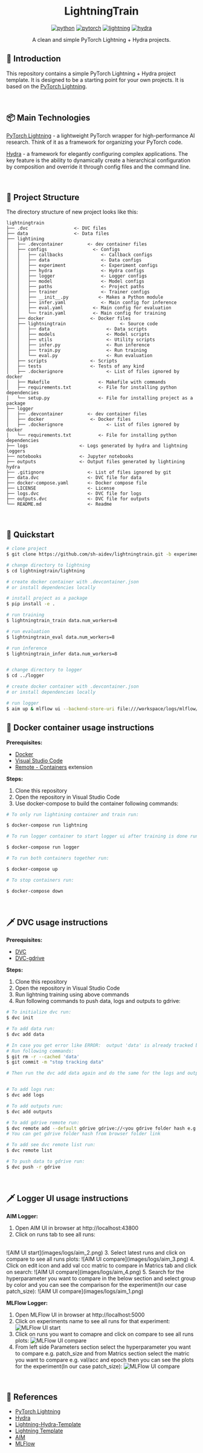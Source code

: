 <div align="center">

# LightningTrain

[![python](https://img.shields.io/badge/-Python_%7C_3.10-blue?logo=python&logoColor=white)](https://github.com/pre-commit/pre-commit)
[![pytorch](https://img.shields.io/badge/PyTorch_2.0+-ee4c2c?logo=pytorch&logoColor=white)](https://pytorch.org/get-started/locally/)
[![lightning](https://img.shields.io/badge/-Lightning_2.0+-792ee5?logo=pytorchlightning&logoColor=white)](https://pytorchlightning.ai/)
[![hydra](https://img.shields.io/badge/Config-Hydra_1.3-89b8cd)](https://hydra.cc/)

A clean and simple PyTorch Lightning + Hydra projects.

</div>

## 📌  Introduction

This repository contains a simple PyTorch Lightning + Hydra project template. It is designed to be a starting point for your own projects. It is based on the [PyTorch Lightning](https://lightning.ai/docs/pytorch/stable/).

<br>

## 📦  Main Technologies

[PyTorch Lightning](https://github.com/PyTorchLightning/pytorch-lightning) - a lightweight PyTorch wrapper for high-performance AI research. Think of it as a framework for organizing your PyTorch code.

[Hydra](https://github.com/facebookresearch/hydra) - a framework for elegantly configuring complex applications. The key feature is the ability to dynamically create a hierarchical configuration by composition and override it through config files and the command line.

<br>

## 📁  Project Structure

The directory structure of new project looks like this:

```
lightningtrain
├── .dvc                 <- DVC files
├── data                 <- Data files
├── lightining                 
│   ├── .devcontainer         <- dev container files
│   ├── configs                 <- Configs
│   │   ├── callbacks              <- Callback configs
│   │   ├── data                   <- Data configs
│   │   ├── experiment             <- Experiment configs
│   │   ├── hydra                  <- Hydra configs
│   │   ├── logger                 <- Logger configs
│   │   ├── model                  <- Model configs
│   │   ├── paths                  <- Project paths
│   │   ├── trainer                <- Trainer configs
│   │   ├── __init__.py           <- Makes a Python module
│   │   ├── infer.yaml             <- Main config for inference
│   │   ├── eval.yaml           <- Main config for evaluation
│   │   └── train.yaml          <- Main config for training
│   ├── docker                 <- Docker files
│   ├── lightningtrain                    <- Source code
│   │   ├── data                     <- Data scripts
│   │   ├── models                   <- Model scripts
│   │   ├── utils                    <- Utility scripts
│   │   ├── infer.py                 <- Run inference
│   │   ├── train.py                 <- Run training
│   │   └── eval.py                  <- Run evaluation
│   ├── scripts                <- Scripts
│   ├── tests                  <- Tests of any kind
│   ├── .dockerignore                <- List of files ignored by docker
│   ├── Makefile                  <- Makefile with commands
│   ├── requirements.txt          <- File for installing python dependencies
│   └── setup.py                  <- File for installing project as a package
├── logger
│   ├── .devcontainer         <- dev container files
│   ├── docker                 <- Docker files
│   ├── .dockerignore                <- List of files ignored by docker
│   └── requirements.txt          <- File for installing python dependencies
├── logs                   <- Logs generated by hydra and lightning loggers
├── notebooks              <- Jupyter notebooks
├── outputs                <- Output files generated by lightining hydra
├── .gitignore                <- List of files ignored by git
├── data.dvc                  <- DVC file for data
├── docker-compose.yaml       <- Docker compose file
├── LICENSE                   <- License
├── logs.dvc                  <- DVC file for logs
├── outputs.dvc               <- DVC file for outputs
└── README.md                 <- Readme
```

<br>

## 🚀  Quickstart
```bash
# clone project
$ git clone https://github.com/sh-aidev/lightningtrain.git -b experiment

# change directory to lightning
$ cd lightningtrain/lightning

# create docker container with .devcontainer.json
# or install dependencies locally

# install project as a package
$ pip install -e .

# run training
$ lightningtrain_train data.num_workers=8

# run evaluation
$ lightningtrain_eval data.num_workers=8

# run inference
$ lightningtrain_infer data.num_workers=8


# change directory to logger
$ cd ../logger

# create docker container with .devcontainer.json
# or install dependencies locally

# run logger
$ aim up & mlflow ui --backend-store-uri file:///workspace/logs/mlflow/mlruns

```

## 🔧  Docker container usage instructions
**Prerequisites:**
- [Docker](https://docs.docker.com/get-docker/)
- [Visual Studio Code](https://code.visualstudio.com/)
- [Remote - Containers](https://marketplace.visualstudio.com/items?itemName=ms-vscode-remote.remote-containers) extension

**Steps:**
1. Clone this repository
2. Open the repository in Visual Studio Code
3. Use docker-compose to build the container
following commands:
```bash
# To only run lightining container and train run:

$ docker-compose run lightning

# To run logger container to start logger ui after training is done run:

$ docker-compose run logger

# To run both containers together run:

$ docker-compose up

# To stop containers run:

$ docker-compose down

```
<br>

## 🗡 DVC usage instructions
**Prerequisites:**
- [DVC](https://dvc.org/doc/install)
- [DVC-gdrive](https://pypi.org/project/dvc-gdrive/)

**Steps:**
1. Clone this repository
2. Open the repository in Visual Studio Code
3. Run lightning training using above commands
4. Run following commands to push data, logs and outputs to gdrive:
```bash
# To initialize dvc run:
$ dvc init

# To add data run:
$ dvc add data

# In case you get error like ERROR:  output 'data' is already tracked by SCM (e.g. Git). You can remove it from Git, then add to DVC.
# Run following commands:
$ git rm -r --cached 'data'
$ git commit -m "stop tracking data"

# Then run the dvc add data again and do the same for the logs and outputs or any folder you want to track using dvc


# To add logs run:
$ dvc add logs

# To add outputs run:
$ dvc add outputs

# To add gdrive remote run:
$ dvc remote add --default gdrive gdrive://<you gdrive folder hash e.g. 1Vxjx2QERJnr58ECVHsyihJXkFBpFe1fj>
# You can get gdrive folder hash from browser folder link

# To add see dvc remote list run:
$ dvc remote list

# To push data to gdrive run:
$ dvc push -r gdrive

```


<br>

## 🗡  Logger UI usage instructions

**AIM Logger:**
1. Open AIM UI in browser at http://localhost:43800
2. Click on runs tab to see all runs:
<br>
![AIM UI start](images/logs/aim_2.png)
3. Select latest runs and click on compare to see all runs plots:
![AIM UI compare](images/logs/aim_3.png)
4. Click on edit icon and add val ccc matric to compare in Matrics tab and click on search:
![AIM UI compare](images/logs/aim_4.png)
5. Search for the hyperparameter you want to compare in the below section and select group by color and you can see the comparison for the experiment(In our case patch_size):
![AIM UI compare](images/logs/aim_1.png)

**MLFlow Logger:**
1. Open MLFlow UI in browser at http://localhost:5000
2. Click on experiments name to see all runs for that experiment:
![MLFlow UI start](images/logs/mlflow_2.png)
3. Click on runs you want to comapre and click on compare to see all runs plots:
![MLFlow UI compare](images/logs/mlflow_3.png)
4. From left side Parameters section select the hyperparameter you want to compare e.g. patch_size and from Matrics section select the matric you want to compare e.g. val/acc and epoch then you can see the plots for the experiment(In our case patch_size):
![MLFlow UI compare](images/logs/mlflow_1.png)
<br>

## 🧰 References
- [PyTorch Lightning](https://lightning.ai/docs/pytorch/stable/)
- [Hydra](https://hydra.cc/docs/intro/)
- [Lightning-Hydra-Template](https://github.com/ashleve/lightning-hydra-template.git)
- [Lightning Template](https://github.com/satyajitghana/lightning-template.git)
- [AIM](https://aimstack.readthedocs.io/en/latest/overview.html)
- [MLFlow](https://mlflow.org/docs/latest/tracking.html)

<br>
